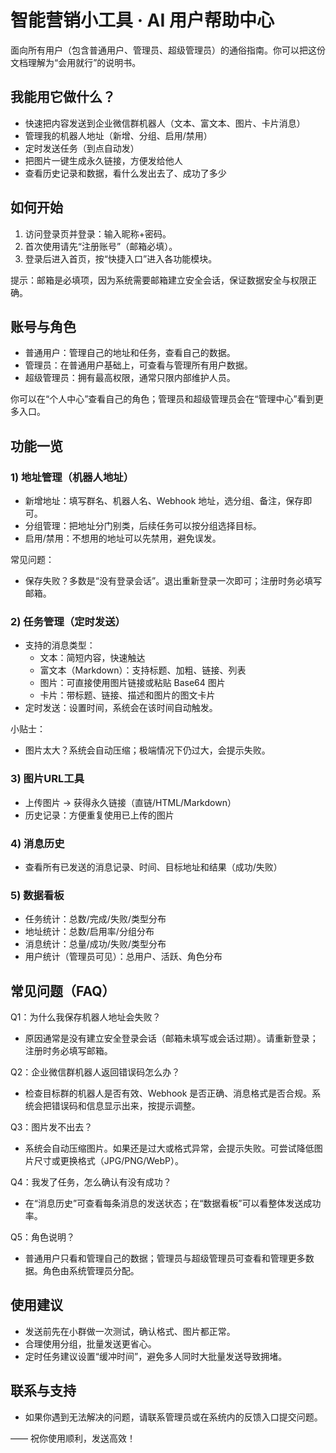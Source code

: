# 智能营销小工具 · AI 用户帮助中心

面向所有用户（包含普通用户、管理员、超级管理员）的通俗指南。你可以把这份文档理解为“会用就行”的说明书。

## 我能用它做什么？
- 快速把内容发送到企业微信群机器人（文本、富文本、图片、卡片消息）
- 管理我的机器人地址（新增、分组、启用/禁用）
- 定时发送任务（到点自动发）
- 把图片一键生成永久链接，方便发给他人
- 查看历史记录和数据，看什么发出去了、成功了多少

## 如何开始
1. 访问登录页并登录：输入昵称+密码。
2. 首次使用请先“注册账号”（邮箱必填）。
3. 登录后进入首页，按“快捷入口”进入各功能模块。

提示：邮箱是必填项，因为系统需要邮箱建立安全会话，保证数据安全与权限正确。

## 账号与角色
- 普通用户：管理自己的地址和任务，查看自己的数据。
- 管理员：在普通用户基础上，可查看与管理所有用户数据。
- 超级管理员：拥有最高权限，通常只限内部维护人员。

你可以在“个人中心”查看自己的角色；管理员和超级管理员会在“管理中心”看到更多入口。

## 功能一览
### 1) 地址管理（机器人地址）
- 新增地址：填写群名、机器人名、Webhook 地址，选分组、备注，保存即可。
- 分组管理：把地址分门别类，后续任务可以按分组选择目标。
- 启用/禁用：不想用的地址可以先禁用，避免误发。

常见问题：
- 保存失败？多数是“没有登录会话”。退出重新登录一次即可；注册时务必填写邮箱。

### 2) 任务管理（定时发送）
- 支持的消息类型：
  - 文本：简短内容，快速触达
  - 富文本（Markdown）：支持标题、加粗、链接、列表
  - 图片：可直接使用图片链接或粘贴 Base64 图片
  - 卡片：带标题、链接、描述和图片的图文卡片
- 定时发送：设置时间，系统会在该时间自动触发。

小贴士：
- 图片太大？系统会自动压缩；极端情况下仍过大，会提示失败。

### 3) 图片URL工具
- 上传图片 → 获得永久链接（直链/HTML/Markdown）
- 历史记录：方便重复使用已上传的图片

### 4) 消息历史
- 查看所有已发送的消息记录、时间、目标地址和结果（成功/失败）

### 5) 数据看板
- 任务统计：总数/完成/失败/类型分布
- 地址统计：总数/启用率/分组分布
- 消息统计：总量/成功/失败/类型分布
- 用户统计（管理员可见）：总用户、活跃、角色分布

## 常见问题（FAQ）
Q1：为什么我保存机器人地址会失败？
- 原因通常是没有建立安全登录会话（邮箱未填写或会话过期）。请重新登录；注册时务必填写邮箱。

Q2：企业微信群机器人返回错误码怎么办？
- 检查目标群的机器人是否有效、Webhook 是否正确、消息格式是否合规。系统会把错误码和信息显示出来，按提示调整。

Q3：图片发不出去？
- 系统会自动压缩图片。如果还是过大或格式异常，会提示失败。可尝试降低图片尺寸或更换格式（JPG/PNG/WebP）。

Q4：我发了任务，怎么确认有没有成功？
- 在“消息历史”可查看每条消息的发送状态；在“数据看板”可以看整体发送成功率。

Q5：角色说明？
- 普通用户只看和管理自己的数据；管理员与超级管理员可查看和管理更多数据。角色由系统管理员分配。

## 使用建议
- 发送前先在小群做一次测试，确认格式、图片都正常。
- 合理使用分组，批量发送更省心。
- 定时任务建议设置“缓冲时间”，避免多人同时大批量发送导致拥堵。

## 联系与支持
- 如果你遇到无法解决的问题，请联系管理员或在系统内的反馈入口提交问题。

—— 祝你使用顺利，发送高效！


